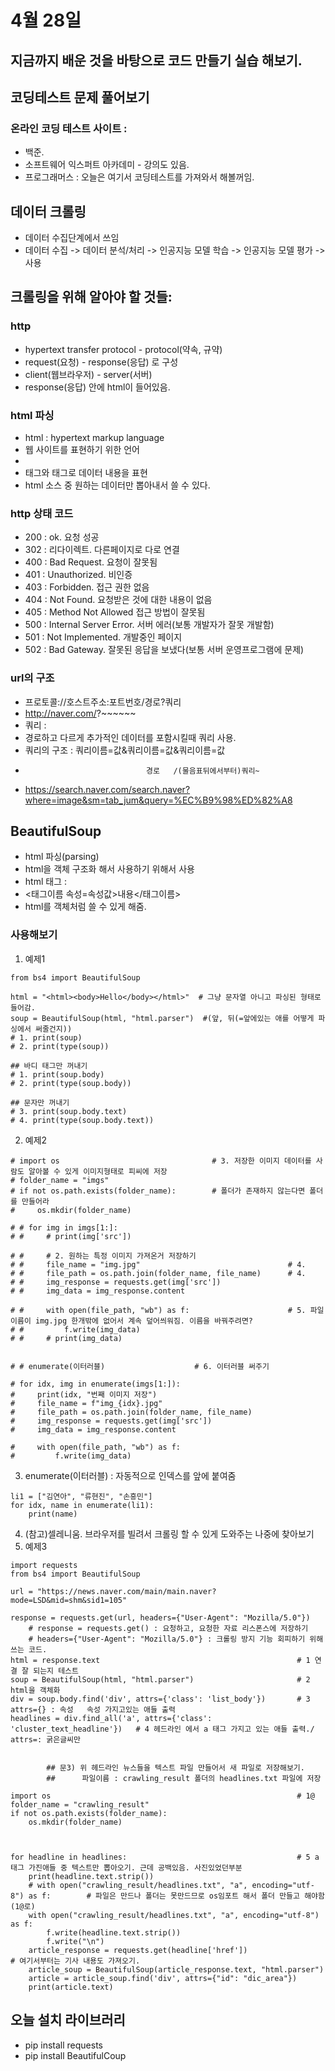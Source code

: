 # 4월 28일
## 지금까지 배운 것을 바탕으로 코드 만들기 실습 해보기.

## 코딩테스트 문제 풀어보기
### 온라인 코딩 테스트 사이트 : 
- 백준. 
- 소프트웨어 익스퍼트 아카데미 - 강의도 있음.
- 프로그래머스 : 오늘은 여기서 코딩테스트를 가져와서 해볼꺼임.

## 데이터 크롤링
- 데이터 수집단계에서 쓰임
- 데이터 수집 -> 데이터 분석/처리 -> 인공지능 모델 학습 -> 인공지능 모델 평가 -> 사용

## 크롤링을 위해 알아야 할 것들:

### http  
- hypertext transfer protocol - protocol(약속, 규약)
- request(요청) - response(응답) 로 구성
- client(웹브라우저) - server(서버)
- response(응답) 안에 html이 들어있음.

### html 파싱
- html : hypertext markup language
- 웹 사이트를 표현하기 위한 언어
- <html></html>
- 태그와 태그로 데이터 내용을 표현
- html 소스 중 원하는 데이터만 뽑아내서 쓸 수 있다.

### http 상태 코드
- 200 : ok. 요청 성공
- 302 : 리다이렉트. 다른페이지로 다로 연결
- 400 : Bad Request.  요청이 잘못됨
- 401 : Unauthorized. 비인증
- 403 : Forbidden. 접근 권한 없음
- 404 : Not Found. 요청받은 것에 대한 내용이 없음
- 405 : Method Not Allowed 접근 방법이 잘못됨
- 500 : Internal Server Error. 서버 에러(보통 개발자가 잘못 개발함)
- 501 : Not Implemented. 개발중인 페이지
- 502 : Bad Gateway. 잘못된 응답을 보냈다(보통 서버 운영프로그램에 문제)


### url의 구조
- 프로토콜://호스트주소:포트번호/경로?쿼리
- http://naver.com/?~~~~~~
- 쿼리 : 
- 경로하고 다르게 추가적인 데이터를 포함시킬때 쿼리 사용.
- 쿼리의 구조 : 쿼리이름=값&쿼리이름=값&쿼리이름=값
-                                경로   /(물음표뒤에서부터)쿼리~  
- https://search.naver.com/search.naver?where=image&sm=tab_jum&query=%EC%B9%98%ED%82%A8


## BeautifulSoup
- html 파싱(parsing)
- html을 객체 구조화 해서 사용하기 위해서 사용
- html 태그 : 
- <태그이름 속성=속성값>내용</태그이름>
- html를 객체처럼 쓸 수 있게 해줌.

### 사용해보기
1. 예제1
```
from bs4 import BeautifulSoup

html = "<html><body>Hello</body></html>"  # 그냥 문자열 아니고 파싱된 형태로 들어감.
soup = BeautifulSoup(html, "html.parser")  #(앞, 뒤(=앞에있는 애를 어떻게 파싱에서 써줄건지))
# 1. print(soup)
# 2. print(type(soup))

## 바디 태그만 꺼내기 
# 1. print(soup.body)
# 2. print(type(soup.body))

## 문자만 꺼내기
# 3. print(soup.body.text)
# 4. print(type(soup.body.text))

```
2. 예제2
```
# import os                                  # 3. 저장한 이미지 데이터를 사람도 알아볼 수 있게 이미지형태로 피씨에 저장
# folder_name = "imgs"
# if not os.path.exists(folder_name):        # 폴더가 존재하지 않는다면 폴더를 만들어라
#     os.mkdir(folder_name)

# # for img in imgs[1:]:
# #     # print(img['src'])

# #     # 2. 원하는 특정 이미지 가져온거 저장하기
# #     file_name = "img.jpg"                                 # 4.
# #     file_path = os.path.join(folder_name, file_name)      # 4.
# #     img_response = requests.get(img['src'])
# #     img_data = img_response.content

# #     with open(file_path, "wb") as f:                      # 5. 파일이름이 img.jpg 한개밖에 없어서 계속 덮어씌워짐. 이름을 바꿔주려면?
# #         f.write(img_data)
# #     # print(img_data)


# # enumerate(이터러블)                    # 6. 이터러블 써주기

# for idx, img in enumerate(imgs[1:]):
#     print(idx, "번째 이미지 저장")
#     file_name = f"img_{idx}.jpg"                                 
#     file_path = os.path.join(folder_name, file_name)     
#     img_response = requests.get(img['src'])
#     img_data = img_response.content

#     with open(file_path, "wb") as f:                      
#         f.write(img_data)
```




3. enumerate(이터러블) : 자동적으로 인덱스를 앞에 붙여줌
```
li1 = ["김연아", "류현진", "손흥민"]
for idx, name in enumerate(li1):
    print(name)
```

4. (참고)셀레니움. 브라우저를 빌려서 크롤링 할 수 있게 도와주는 나중에 찾아보기
5. 예제3
```
import requests
from bs4 import BeautifulSoup

url = "https://news.naver.com/main/main.naver?mode=LSD&mid=shm&sid1=105"

response = requests.get(url, headers={"User-Agent": "Mozilla/5.0"}) 
    # response = requests.get() : 요청하고, 요청한 자료 리스폰스에 저장하기
    # headers={"User-Agent": "Mozilla/5.0"} : 크롤링 방지 기능 회피하기 위해 쓰는 코드.
html = response.text                                            # 1 연결 잘 되는지 테스트
soup = BeautifulSoup(html, "html.parser")                       # 2 html을 객체화
div = soup.body.find('div', attrs={'class': 'list_body'})       # 3 attrs={} : 속성   속성 가지고있는 애들 출력
headlines = div.find_all('a', attrs={'class': 'cluster_text_headline'})   # 4 헤드라인 에서 a 태그 가지고 있는 애들 출력./ attrs=: 굵은글씨만


        ## 문3) 위 헤드라인 뉴스들을 텍스트 파일 만들어서 새 파일로 저장해보기.
        ##      파일이름 : crawling_result 폴더의 headlines.txt 파일에 저장

import os                                                       # 1@
folder_name = "crawling_result"
if not os.path.exists(folder_name):
    os.mkdir(folder_name)



for headline in headlines:                                      # 5 a태그 가진애들 중 텍스트만 뽑아오기. 근데 공백있음. 사진있었던부분
    print(headline.text.strip())  
    # with open("crawling_result/headlines.txt", "a", encoding="utf-8") as f:        # 파일은 만드나 폴더는 못만드므로 os임포트 해서 폴더 만들고 해야함(1@로)
    with open("crawling_result/headlines.txt", "a", encoding="utf-8") as f:
        f.write(headline.text.strip())
        f.write("\n")
    article_response = requests.get(headline['href'])                           # 여기서부터는 기사 내용도 가져오기.
    article_soup = BeautifulSoup(article_response.text, "html.parser")
    article = article_soup.find('div', attrs={"id": "dic_area"})
    print(article.text)
```


## 오늘 설치 라이브러리
- pip install requests
- pip install BeautifulCoup






